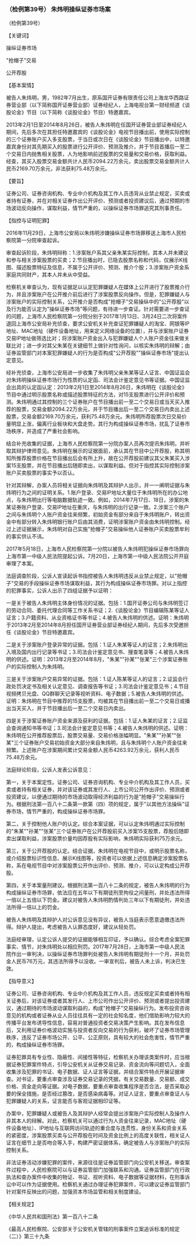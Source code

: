 ### （检例第39号） 朱炜明操纵证券市场案

（检例第39号）

【关键词】

操纵证券市场

"抢帽子"交易

公开荐股

【基本案情】

被告人朱炜明，男，1982年7月出生，原系国开证券有限责任公司上海龙华西路证券营业部（以下简称国开证券营业部）证券经纪人，上海电视台第一财经频道《谈股论金》节目（以下简称《谈股论金》节目）特邀嘉宾。

2013年2月1日至2014年8月26日，被告人朱炜明在任国开证券营业部证券经纪人期间，先后多次在其担任特邀嘉宾的《谈股论金》电视节目播出前，使用实际控制的三个证券账户买入多支股票，于当日或次日在《谈股论金》节目播出中，以特邀嘉宾身份对其先期买入的股票进行公开评价、预测及推介，并于节目首播后一至二个交易日内抛售相关股票，人为地影响前述股票的交易量和交易价格，获取利益。经查，其买入股票交易金额共计人民币2094.22万余元，卖出股票交易金额共计人民币2169.70万余元，非法获利75.48万余元。

【要旨】

证券公司、证券咨询机构、专业中介机构及其工作人员违背从业禁止规定，买卖或者持有证券，并在对相关证券作出公开评价、预测或者投资建议后，通过预期的市场波动反向操作，谋取利益，情节严重的，以操纵证券市场罪追究其刑事责任。

【指控与证明犯罪】

2016年11月29日，上海市公安局以朱炜明涉嫌操纵证券市场罪移送上海市人民检察院第一分院审查起诉。

审查起诉阶段，朱炜明辩称：1.涉案账户系其父亲朱某实际控制，其本人并未建议和参与相关涉案股票的买卖；2.节目播出时，已隐去股票名称和代码，仅展示K线图、描述股票特征及信息，不属于公开评价、预测、推介个股；3.涉案账户资金系家庭共同财产，其本人并未从中受益。

检察机关审查认为，现有证据足以认定犯罪嫌疑人在媒体上公开进行了股票推介行为，并且涉案账户在公开推介前后进行了涉案股票反向操作。但是，犯罪嫌疑人与涉案账户的实际控制关系，公开推介是否构成"抢帽子"交易操纵中的"公开荐股"以及行为能否认定为"操纵证券市场"等问题，有待进一步查证。针对需要进一步查证的问题，上海市人民检察院第一分院分别于2017年1月13日、3月24日二次将案件退回上海市公安局补充侦查，要求公安机关补充查证犯罪嫌疑人的淘宝、网银等IP地址、MAC地址（硬件设备地址，用来定义网络设备的位置），并与涉案账户证券交易IP地址做筛选比对；将涉案账户资金出入与犯罪嫌疑人个人账户资金往来做关联比对；进一步对其父朱某在关键细节上做针对性询问，以核实朱炜明的辩解；由证券监管部门对本案犯罪嫌疑人的行为是否构成"公开荐股""操纵证券市场"提出认定意见。

经补充侦查，上海市公安局进一步收集了朱炜明父亲朱某等证人证言、中国证监会对朱炜明操纵证券市场行为性质的认定函、司法会计鉴定意见书等证据。中国证监会出具的认定函认定：2013年2月1日至2014年8月26日，朱炜明在《谈股论金》节目中通过明示股票名称或描述股票特征的方法，对15支股票进行公开评价和预测。朱炜明通过其控制的三个证券账户在节目播出前一至二个交易日或当天买入推荐的股票，交易金额2094.22万余元，并于节目播出后一至二个交易日内卖出上述股票，交易金额2169.70万余元，获利75.48万余元。朱炜明所荐股票次日交易价量明显上涨，偏离行业板块和大盘走势。其行为构成操纵证券市场，扰乱了证券市场秩序，并造成了严重社会影响。

结合补充收集的证据，上海市人民检察院第一分院办案人员再次提讯朱炜明，并听取其辩护律师意见。朱炜明在展示的证据面前，承认其在节目中公开荐股，称其明知所推荐股票价格在节目播出后会有所上升，故在公开荐股前建议其父朱某买入涉案15支股票，并在节目播出后随即卖出，以谋取利益。但对于指控其实际控制涉案账户买卖股票的事实予以否认。

针对其辩解，办案人员将相关证据向朱炜明及其辩护人出示，并一一阐明证据与朱炜明行为之间的证明关系。1.账户登录、交易IP地址大量位于朱炜明所在的办公地点，与朱炜明出行等电脑数据轨迹一致。例如，2014年7月17日、18日，涉案的朱某证券账户登录、交易IP地址在重庆，与朱炜明的出行记录一致。2.涉案三个账户之间与朱炜明个人账户资金往来频繁，初始资金有部分来自于朱炜明账户，转出资金中有部分转入朱炜明银行账户后由其消费，证明涉案账户资金由朱炜明控制。经过上述证据展示，朱炜明对自己实施"抢帽子"交易操纵他人证券账户买卖股票牟利的事实供认不讳。

2017年5月18日，上海市人民检察院第一分院以被告人朱炜明犯操纵证券市场罪向上海市第一中级人民法院提起公诉。7月20日，上海市第一中级人民法院公开开庭审理了本案。

法庭调查阶段，公诉人宣读起诉书指控被告人朱炜明违反从业禁止规定，以"抢帽子"交易的手段操纵证券市场谋取利益，其行为构成操纵证券市场罪。对以上指控的犯罪事实，公诉人出示了四组证据予以证明：

一是关于被告人朱炜明主体身份情况的证据。包括：1.国开证券公司与朱炜明签订的劳动合同、委托代理合同等工作关系书证；2.《谈股论金》节目编辑陈某等证人证言；3.户籍资料、从业资格证书等书证；4.被告人朱炜明的供述。证明：朱炜明于2013年2月至2014年8月担任国开证券营业部证券经纪人期间，先后多次受邀担任《谈股论金》节目特邀嘉宾。

二是关于涉案账户登录异常的证据。包括：1.证人朱某等证人的证言；2.朱炜明出入境及国内出行记录等书证；3.司法会计鉴定意见书、搜查笔录等；4.被告人朱炜明的供述。证明：2013年2月至2014年8月，"朱某""孙某""张某"三个涉案证券账户的实际控制人为朱炜明。

三是关于涉案账户交易异常的证据。包括：1.证人陈某等证人的证言；2.证监会行政处罚决定书及相关认定意见、调查报告等书证；3.司法会计鉴定意见书；4.节目视频拷贝光盘、QQ群聊天记录等视听资料、电子数据；5.被告人朱炜明的供述。证明：朱炜明在节目中推荐的15支股票，均被其在节目播出前一至二个交易日或播出当天买入，并于节目播出后一至二个交易日内卖出。

四是关于涉案证券账户资金来源及获利的证据。包括：1.证人朱某的证言；2.证监会查询通知书等书证；3.司法会计鉴定意见书等；4.被告人朱炜明的供述。证明：朱炜明在公开推荐股票后，股票交易量、交易价格涨幅明显。"朱某""孙某""张某"三个证券账户交易初始资金大部分来自朱炜明，且与朱炜明个人账户资金往来频繁。上述账户在涉案期间累计交易金额人民币4263.92万余元，获利人民币75.48万余元。

法庭辩论阶段，公诉人发表公诉意见：

第一，关于本案定性。证券公司、证券咨询机构、专业中介机构及其工作人员，买卖或者持有相关证券，并对该证券或其发行人、上市公司公开作出评价、预测或者投资建议，以便通过期待的市场波动取得经济利益的行为是"抢帽子"交易操纵行为。根据刑法第一百八十二条第一款第（四）项的规定，属于"以其他方法操纵"证券市场，情节严重的，构成操纵证券市场罪。

第二，关于控制他人账户的认定。综合本案证据，可以认定朱炜明通过实际控制的"朱某""孙某""张某"三个证券账户在公开荐股前买入涉案15支股票，荐股后随即卖出谋取利益，涉案股票价量均因荐股有实际影响，朱炜明实际获利75万余元。

第三，关于公开荐股的认定。结合证据，朱炜明在电视节目中，或明示股票名称，或介绍股票标识性信息、展示K线图等，投资者可以依据上述信息确定涉案股票名称，系在电视节目中对涉案股票公开作出评价、预测、推介，可以认定构成公开荐股。

第四，关于本案量刑建议。根据刑法第一百八十二条的规定，被告人朱炜明的行为构成操纵证券市场罪，依法应在五年以下有期徒刑至拘役之间量刑，并处违法所得一倍以上五倍以下罚金。建议对被告人朱炜明酌情判处三年以下有期徒刑，并处违法所得一倍以上的罚金。

被告人朱炜明及其辩护人对公诉意见没有异议，被告人当庭表示愿意退缴违法所得。辩护人提出，考虑被告人认罪态度好，建议从轻处罚。

法庭经审理，认定公诉人提交的证据能够相互印证，予以确认。综合考虑全案犯罪事实、情节，对朱炜明处以相应刑罚。2017年7月28日，上海市第一中级人民法院作出一审判决，以操纵证券市场罪判处被告人朱炜明有期徒刑十一个月，并处罚金人民币76万元，其违法所得予以没收。一审宣判后，被告人未上诉，判决已生效。

【指导意义】

证券公司、证券咨询机构、专业中介机构及其工作人员，违反规定买卖或者持有相关证券后，对该证券或者其发行人、上市公司作出公开评价、预测或者提出投资建议，通过期待的市场波动谋取利益的，构成"抢帽子"交易操纵行为。发布投资咨询意见的机构或者证券从业人员往往具有一定的社会知名度，他们借助影响力较大的传播平台发布诱导性信息，容易对普通投资者交易决策产生影响。其在发布信息后，又利用证券价格波动实施与投资者反向交易的行为获利，破坏了证券市场管理秩序，违反了证券市场公开、公平、公正原则，具有较大的社会危害性，情节严重的，构成操纵证券市场罪。

证券犯罪具有专业性、隐蔽性、间接性等特征，检察机关办理该类案件时，应当根据证券犯罪案件特点，引导公安机关从证券交易记录、资金流向等问题切入，全面收集涉及犯罪的书证、电子数据、证人证言等证据，并结合案件特点开展证据审查。对书证，要重点审查涉及证券交易记录的凭据，有关交易数量、交易额、成交价格、资金走向等证据。对电子数据，要重点审查收集程序是否合法，是否采取必要的保全措施，是否经过篡改，是否感染病毒等。对证人证言，要重点审查证人与犯罪嫌疑人的关系，证言能否与客观证据相印证等。

办案中，犯罪嫌疑人或被告人及其辩护人经常会提出涉案账户实际控制人及操作人非其本人的辩解。对此，检察机关可以通过行为人资金往来记录，MAC地址（硬件设备地址）、IP地址与互联网访问轨迹的重合度与连贯性，身份关系和资金关系的紧密度，涉案股票买卖与公开荐股在时间及资金比例上的高度关联性，相关证人证言在细节上是否吻合等入手，构建严密证据体系，确定被告人与涉案账户的实际控制关系。

非法证券活动涉嫌犯罪的案件，来源往往是证券监管部门向公安机关移送。审查案件过程中，人民检察院可以与证券监管部门加强联系和沟通。证券监管部门在行政执法和查办案件中收集的物证、书证、视听资料、电子数据等证据材料，在刑事诉讼中可以作为证据使用。检察机关通过办理证券犯罪案件，可以建议证券监管部门针对案件反映出的问题，加强资本市场监管和相关制度建设。

【相关规定】

《中华人民共和国刑法》第一百八十二条

《最高人民检察院、公安部关于公安机关管辖的刑事案件立案追诉标准的规定（二）》第三十九条
